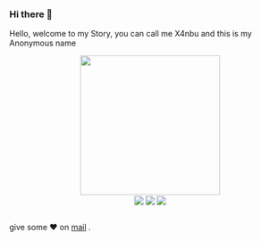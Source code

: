 ### Hi there 👋
Hello, welcome to my Story, you can call me X4nbu and this is my Anonymous name

<div id="header" align="center">
  <img src="https://media.giphy.com/media/5tdpB5x3FzD3iNcLgh/giphy.gif" width="250"/>
    <br>
  <img align="center" src="https://img.shields.io/badge/-HackTheBox-%239FEF00?style=for-the-badge&logo=hackthebox&logoColor=white">
  <img align="center" src="https://img.shields.io/badge/-Kali%20Linux-%23557C94?style=for-the-badge&logo=kalilinux&logoColor=white">
  <img align="center" src="https://img.shields.io/badge/-HackerOne-%23494649?style=for-the-badge&logo=hackerone&logoColor=white">
</div>

<br>

give some ♥ on [mail](mailto:txt4nbu@proton.me) .

<!--
**txtAnbu/txtAnbu** is a ✨ _special_ ✨ repository because its `README.md` (this file) appears on your GitHub profile.

Here are some ideas to get you started:

- 🔭 I’m currently working on ...
- 🌱 I’m currently learning ...
- 👯 I’m looking to collaborate on ...
- 🤔 I’m looking for help with ...
- 💬 Ask me about ...
- 📫 How to reach me: ...
- 😄 Pronouns: ...
- ⚡ Fun fact: ...
-->
